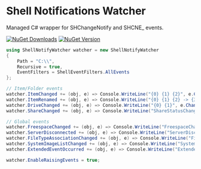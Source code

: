 # Shell Notifications Watcher

Managed C# wrapper for SHChangeNotify and SHCNE_ events.

[![NuGet Downloads](https://img.shields.io/nuget/dt/shellnotifywatcher)](https://www.nuget.org/packages/shellnotifywatcher)
[![NuGet Version](https://img.shields.io/nuget/v/shellnotifywatcher)](https://www.nuget.org/packages/shellnotifywatcher)

```cs
using ShellNotifyWatcher watcher = new ShellNotifyWatcher
{
    Path = "C:\\",
    Recursive = true,
    EventFilters = ShellEventFilters.AllEvents
};

// Item/Folder events
watcher.ItemChanged += (obj, e) => Console.WriteLine("{0} {1} {2}", e.ChangeType, e.ItemType, e.Path);
watcher.ItemRenamed += (obj, e) => Console.WriteLine("{0} {1} {2} -> {3}", e.ChangeType, e.ItemType, e.OldPath, e.NewPath);
watcher.DriveChanged += (obj, e) => Console.WriteLine("{0} {1}", e.ChangeType, e.Path);
watcher.ShareChanged += (obj, e) => Console.WriteLine("ShareStatusChanged: {0} {1}", e.Status, e.Path);

// Global events
watcher.FreespaceChanged += (obj, e) => Console.WriteLine("FreespaceChanged Drives: {0}", string.Join(", ", e.Drives));
watcher.ServerDisconnected += (obj, e) => Console.WriteLine("ServerDisconnected");
watcher.FileTypeAssociationChanged += (obj, e) => Console.WriteLine("FileTypeAssociationChanged");
watcher.SystemImageListChanged += (obj, e) => Console.WriteLine("SystemImageListChanged ImageIndex: {0}", e.ImageIndex);
watcher.ExtendedEventOccurred += (obj, e) => Console.WriteLine("ExtendedEventOccurred EventId: {0}", e.EventId);

watcher.EnableRaisingEvents = true;
```
